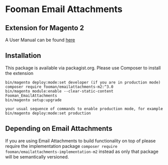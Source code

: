 # Fooman Email Attachments 
## Extension for Magento 2

A User Manual can be found [here](https://magento2-support.fooman.co.nz/collection/1001-email-attachments-magento-2)

## Installation

This package is available via packagist.org. Please use Composer to install the extension

```
bin/magento deploy:mode:set developer (if you are in production mode)
composer require fooman/emailattachments-m2:^3.0
bin/magento module:enable --clear-static-content Fooman_EmailAttachments
bin/magento setup:upgrade

your usual sequence of commands to enable production mode, for example
bin/magento deploy:mode:set production
```

## Depending on Email Attachments 
If you are using Email Attachments to build functionality on top of please require the implementation package
`composer require fooman/emailattachments-implementation-m2` instead as only that package will be semantically versioned.
